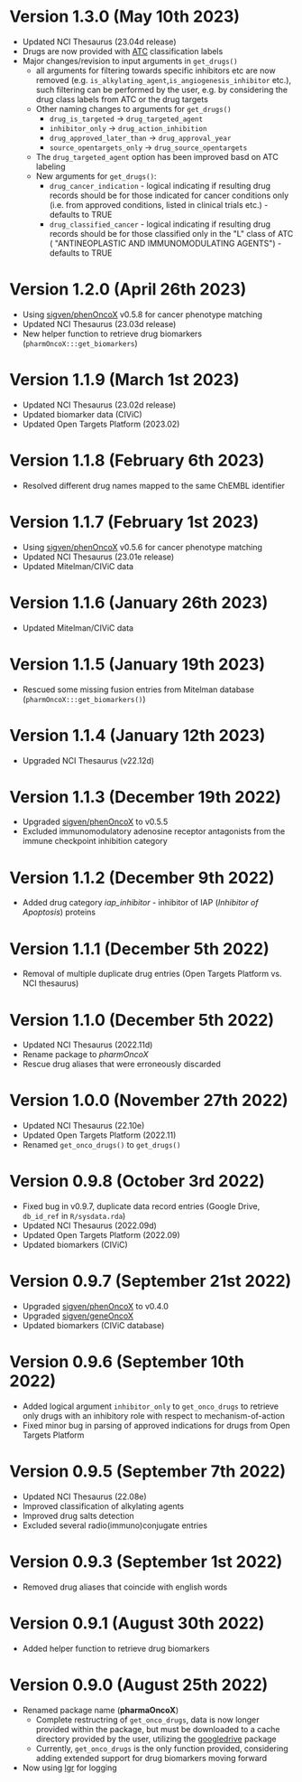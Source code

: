 # Version 1.3.0 (May 10th 2023)

* Updated NCI Thesaurus (23.04d release)
* Drugs are now provided with [ATC](https://www.whocc.no/atc_ddd_index/) classification labels
* Major changes/revision to input arguments in `get_drugs()`
   - all arguments for filtering towards specific inhibitors etc are now removed (e.g. `is_alkylating_agent`,`is_angiogenesis_inhibitor` etc.), such filtering can be performed by the user, e.g. by considering the drug class labels from ATC or the drug targets
   - Other naming changes to arguments for `get_drugs()`
       * `drug_is_targeted` -> `drug_targeted_agent`
       * `inhibitor_only` -> `drug_action_inhibition`
       * `drug_approved_later_than` -> `drug_approval_year`
       * `source_opentargets_only` -> `drug_source_opentargets`
   - The `drug_targeted_agent` option has been improved basd on ATC labeling
   - New arguments for `get_drugs()`:
       * `drug_cancer_indication` - logical indicating if resulting drug records 
should be for those indicated for cancer conditions only (i.e. from approved 
conditions, listed in clinical trials etc.) - defaults to TRUE
       * `drug_classified_cancer` - logical indicating if resulting drug 
records should be for those classified only in the "L" class of ATC (
"ANTINEOPLASTIC AND IMMUNOMODULATING AGENTS") - defaults to TRUE
       
       
# Version 1.2.0 (April 26th 2023)

* Using [sigven/phenOncoX](https://github.com/sigven/phenOncoX) v0.5.8
  for cancer phenotype matching
* Updated NCI Thesaurus (23.03d release)
* New helper function to retrieve drug biomarkers (`pharmOncoX:::get_biomarkers`)

# Version 1.1.9 (March 1st 2023)

* Updated NCI Thesaurus (23.02d release)
* Updated biomarker data (CIViC)
* Updated Open Targets Platform (2023.02)

# Version 1.1.8 (February 6th 2023)

* Resolved different drug names mapped to the same ChEMBL identifier

# Version 1.1.7 (February 1st 2023)

* Using [sigven/phenOncoX](https://github.com/sigven/phenOncoX) v0.5.6
  for cancer phenotype matching
* Updated NCI Thesaurus (23.01e release)
* Updated Mitelman/CIViC data

# Version 1.1.6 (January 26th 2023)

* Updated Mitelman/CIViC data

# Version 1.1.5 (January 19th 2023)

* Rescued some missing fusion entries from Mitelman database (`pharmOncoX:::get_biomarkers()`)

# Version 1.1.4 (January 12th 2023)

* Upgraded NCI Thesaurus (v22.12d)

# Version 1.1.3 (December 19th 2022)

* Upgraded [sigven/phenOncoX](https://github.com/sigven/phenOncoX) to v0.5.5
* Excluded immunomodulatory adenosine receptor antagonists from the immune
checkpoint inhibition category

# Version 1.1.2 (December 9th 2022)

* Added drug category *iap_inhibitor* - inhibitor of IAP 
(*Inhibitor of Apoptosis*) proteins

# Version 1.1.1 (December 5th 2022)

* Removal of multiple duplicate drug entries (Open Targets Platform 
vs. NCI thesaurus)

# Version 1.1.0 (December 5th 2022)

* Updated NCI Thesaurus (2022.11d)
* Rename package to *pharmOncoX* 
* Rescue drug aliases that were erroneously discarded

# Version 1.0.0 (November 27th 2022)

* Updated NCI Thesaurus (22.10e)
* Updated Open Targets Platform (2022.11)
* Renamed `get_onco_drugs()` to `get_drugs()`

# Version 0.9.8 (October 3rd 2022)

* Fixed bug in v0.9.7, duplicate data record entries (Google Drive, `db_id_ref` in `R/sysdata.rda`)
* Updated NCI Thesaurus (2022.09d)
* Updated Open Targets Platform (2022.09)
* Updated biomarkers (CIViC)

# Version 0.9.7 (September 21st 2022)

* Upgraded [sigven/phenOncoX](https://github.com/sigven/phenOncoX) to v0.4.0
* Upgraded [sigven/geneOncoX](https://github.com/sigven/geneOncoX)
* Updated biomarkers (CIViC database)

# Version 0.9.6 (September 10th 2022)

* Added logical argument `inhibitor_only` to `get_onco_drugs` to retrieve only drugs with an
inhibitory role with respect to mechanism-of-action
* Fixed minor bug in parsing of approved indications for drugs from Open Targets Platform

# Version 0.9.5 (September 7th 2022)

* Updated NCI Thesaurus (22.08e)
* Improved classification of alkylating agents
* Improved drug salts detection
* Excluded several radio(immuno)conjugate entries

# Version 0.9.3 (September 1st 2022)

* Removed drug aliases that coincide with english words

# Version 0.9.1 (August 30th 2022)

* Added helper function to retrieve drug biomarkers

# Version 0.9.0 (August 25th 2022)

* Renamed package name (**pharmaOncoX**)
  * Complete restructring of `get_onco_drugs`, data is now longer 
    provided within the package, but must be downloaded to a cache directory
    provided by the user, utilizing the [googledrive]() package
  * Currently, `get_onco_drugs` is the only function provided, considering
    adding extended support for drug biomarkers moving forward
* Now using [lgr](https://github.com/s-fleck/lgr) for logging


